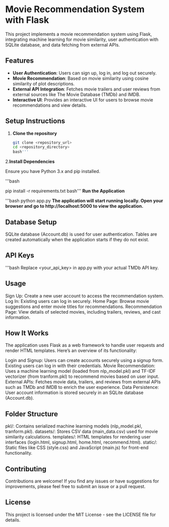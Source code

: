 # Movie Recommendation System with Flask

This project implements a movie recommendation system using Flask, integrating machine learning for movie similarity, user authentication with SQLite database, and data fetching from external APIs.

## Features

- **User Authentication**: Users can sign up, log in, and log out securely.
- **Movie Recommendation**: Based on movie similarity using cosine similarity of plot descriptions.
- **External API Integration**: Fetches movie trailers and user reviews from external sources like The Movie Database (TMDb) and IMDB.
- **Interactive UI**: Provides an interactive UI for users to browse movie recommendations and view details.

## Setup Instructions

1. **Clone the repository**

   ```bash
   git clone <repository_url>
   cd <repository_directory>
   bash'''
2.**Install Dependencies**

Ensure you have Python 3.x and pip installed.

'''bash

pip install -r requirements.txt
bash'''
**Run the Application**

'''bash
python app.py
**The application will start running locally. Open your browser and go to http://localhost:5000 to view the application.**

## Database Setup

SQLite database (Account.db) is used for user authentication. Tables are created automatically when the application starts if they do not exist.
## API Keys
'''bash
Replace <your_api_key> in app.py with your actual TMDb API key.
## Usage
Sign Up: Create a new user account to access the recommendation system.
Log In: Existing users can log in securely.
Home Page: Browse movie suggestions and enter movie titles for recommendations.
Recommendation Page: View details of selected movies, including trailers, reviews, and cast information.
## How It Works
The application uses Flask as a web framework to handle user requests and render HTML templates. Here’s an overview of its functionality:

Login and Signup: Users can create accounts securely using a signup form. Existing users can log in with their credentials.
Movie Recommendation: Uses a machine learning model (loaded from nlp_model.pkl) and TF-IDF vectorizer (from tranform.pkl) to recommend movies based on user input.
External APIs: Fetches movie data, trailers, and reviews from external APIs such as TMDb and IMDB to enrich the user experience.
Data Persistence: User account information is stored securely in an SQLite database (Account.db).
## Folder Structure
pkl/: Contains serialized machine learning models (nlp_model.pkl, tranform.pkl).
datasets/: Stores CSV data (main_data.csv) used for movie similarity calculations.
templates/: HTML templates for rendering user interfaces (login.html, signup.html, home.html, recommend.html).
static/: Static files like CSS (style.css) and JavaScript (main.js) for front-end functionality.
## Contributing
Contributions are welcome! If you find any issues or have suggestions for improvements, please feel free to submit an issue or a pull request.

## License
This project is licensed under the MIT License - see the LICENSE file for details.






